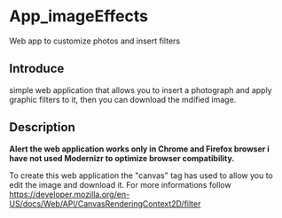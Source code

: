 # App_imageEffects
Web app to customize photos and insert filters

<h2> Introduce </h2>
simple web application that allows you to insert a photograph and apply graphic filters to it, then you can download the mdified image.

<h2> Description</h2>
<b>
Alert the web application works only in Chrome and Firefox browser i have not used Modernizr to optimize browser compatibility.
</b>

To create this web application the "canvas" tag has used to allow you to edit the image and download it.
For more informations follow https://developer.mozilla.org/en-US/docs/Web/API/CanvasRenderingContext2D/filter
